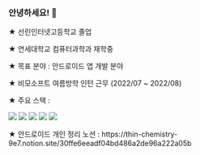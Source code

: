 ### 안녕하세요! 👋

<!--
**chmin1020/chmin1020** is a ✨ _special_ ✨ repository because its `README.md` (this file) appears on your GitHub profile.

Here are some ideas to get you started:
- 🔭 I’m currently working on ...
- 🌱 I’m currently learning ...
- 👯 I’m looking to collaborate on ...
- 🤔 I’m looking for help with ...
- 💬 Ask me about ...
- 📫 How to reach me: ...
- 😄 Pronouns: ...
- ⚡ Fun fact: ...
-->

<p>★ 선린인터넷고등학교 졸업 </p>
<p>★ 연세대학교 컴퓨터과학과 재학중 </p>
<p>★ 목표 분야 : 안드로이드 앱 개발 분야 </p>
<p>★ 비모소프트 여름방학 인턴 근무 (2022/07 ~ 2022/08)</p>
<div>
  <p>★ 주요 스택 : </p>
  <img src="https://img.shields.io/badge/Android%20Studio-3DDC84.svg?style=for-the-badge&logo=android-studio&logoColor=white">
  <img src="https://img.shields.io/badge/firebase-FFCA28?style=for-the-badge&logo=firebase&logoColor=white">
  <img src="https://img.shields.io/badge/java-007396?style=for-the-badge&logo=java&logoColor=white">   
  <img src="https://img.shields.io/badge/c++-00599C?style=for-the-badge&logo=c%2B%2B&logoColor=white">
  <img src="https://img.shields.io/badge/kotlin-%230095D5.svg?style=for-the-badge&logo=kotlin&logoColor=white">
</div>
<p>★ 안드로이드 개인 정리 노션 : https://thin-chemistry-9e7.notion.site/30ffe6eeadf04bd486a2de96a222a05b



